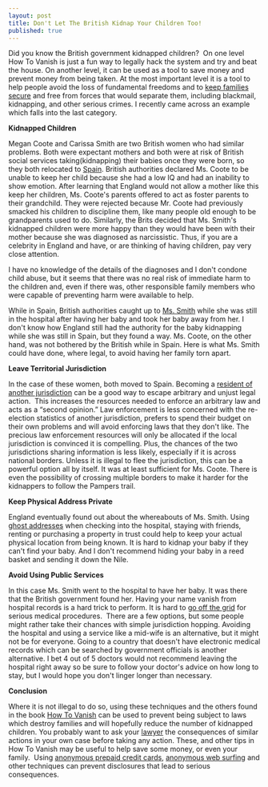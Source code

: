 ```yaml
---
layout: post
title: Don't Let The British Kidnap Your Children Too!
published: true
---
```

<p>Did you know the British government kidnapped children?  On one level How To Vanish is just a fun way to legally hack the system and try and beat the house.  On another level, it can be used as a tool to save money and prevent money from being taken.  At the most important level it is a tool to help people avoid the loss of fundamental freedoms and to <a title="FAmily Protection Plan" href="http://www.howtovanish.com/2010/03/family-protection-plan-a-personal-fourth-amendment/" target="_blank">keep families secure</a> and free from forces that would separate them, including blackmail, kidnapping, and other serious crimes.  I recently came across an example which falls into the last category.</p>
<p><strong> Kidnapped Children</strong></p>
<p>Megan Coote and Carissa Smith are two British women who had similar problems.  Both were expectant mothers and both were at risk of British social services taking(kidnapping) their babies once they were born, so they both relocated to <a title="Spain" href="http://www.planetware.com/pictures/spain-e.htm" target="_blank">Spain</a>.  British authorities declared Ms. Coote to be unable to keep her child because she had a low IQ and had an inability to show emotion.  After learning that England would not allow a mother like this keep her children, Ms. Coote's parents offered to act as foster parents to their grandchild.  They were rejected because Mr. Coote had previously smacked his children to discipline them, like many people old enough to be grandparents used to do.  Similarly, the Brits decided that Ms. Smith's kidnapped children were more happy than they would have been with their mother because she was diagnosed as narcissistic.  Thus, if you are a celebrity in England and have, or are thinking of having children, pay very close attention.</p>
<p>I have no knowledge of the details of the diagnoses and I don't condone child abuse, but it seems that there was no real risk of immediate harm to the children and, even if there was, other responsible family members who were capable of preventing harm were available to help.</p>
<p>While in Spain, British authorities caught up to <a href="http://www.howtovanish.com/Mrs. Smith">Ms. Smith</a> while she was still in the hospital after having her baby and took her baby away from her.  I don't know how England still had the authority for the baby kidnapping while she was still in Spain, but they found a way.    Ms. Coote, on the other hand, was not bothered by the British while in Spain.  Here is what Ms. Smith could have done, where legal, to avoid having her family torn apart.</p>
<p><strong>Leave Territorial Jurisdiction</strong></p>
<p>In the case of these women, both moved to Spain.   Becoming a <a href="http://www.howtovanish.com/Uruguay">resident of another jurisdiction</a> can be a good way to escape arbitrary and unjust legal action.  This increases the resources needed to enforce an arbitrary law and acts as a “second opinion.”  Law enforcement is less concerned with the re-election statistics of another jurisdiction, prefers to spend their budget on their own problems and will avoid enforcing laws that they don't like.  The precious law enforcement resources will only be allocated if the local jurisdiction is convinced it is compelling.  Plus, the chances of the two jurisdictions sharing information is less likely, especially if it is across national borders.  Unless it is illegal to flee the jurisdiction, this can be a powerful option all by itself.  It was at least sufficient for Ms. Coote.  There is even the possibility of crossing multiple borders to make it harder for the kidnappers to follow the Pampers trail.</p>
<p><strong>Keep Physical Address Private</strong></p>
<p>England eventually found out about the whereabouts of Ms. Smith.  Using<a title="Privacy Protection" href="http://www.howtovanish.com/2009/08/personal-information-protection/" target="_blank"> ghost addresses</a> when checking into the hospital, staying with friends, renting or purchasing a property in trust could help to keep your actual physical location from being known.  It is hard to kidnap your baby if they can't find your baby.  And I don't recommend hiding your baby in a reed basket and sending it down the Nile.</p>
<p><strong>Avoid Using Public Services </strong></p>
<p>In this case Ms. Smith went to the hospital to have her baby. It was there that the British government found her.  Having your name vanish from hospital records is a hard trick to perform. It is hard to <a title="Off the Grid" href="http://www.howtovanish.com/2009/11/living-off-the-grid-privacy-through-resource-independence/" target="_blank">go off the grid</a> for serious medical procedures.  There are a few options, but some people might rather take their chances with simple jurisdiction hopping.  Avoiding the hospital and using a service like a mid-wife is an alternative, but it might not be for everyone.  Going to a country that doesn't have electronic medical records which can be searched by government officials is another alternative.   I bet 4 out of 5 doctors would not recommend leaving the hospital right away so be sure to follow your doctor's advice on how long to stay, but I would hope you don't linger longer than necessary.</p>
<p><strong>Conclusion</strong></p>
<p>Where it is not illegal to do so, using these techniques and the others found in the book <a href="http://www.howtovanish.com/HTVBook">How To Vanish</a> can be used to prevent being subject to laws which destroy families and will hopefully reduce the number of kidnapped children.  You probably want to ask your <a title="lawyer" href="http://www.billroundsjd.com" target="_blank">lawyer</a> the consequences of similar actions in your own case before taking any action.  These, and other tips in How To Vanish may be useful to help save some money, or even your family.  Using <a title="Anonymous Online Shopping" href="http://www.howtovanish.com/2009/11/electronic-privacy-an-anonymous-card-for-shopping-online/" target="_blank">anonymous prepaid credit cards</a>, <a href="http://www.howtovanish.com/IdentityCloaker">anonymous web surfing</a> and other techniques can prevent disclosures that lead to serious consequences.</p>
<p><!-- 		@page { size: 8.5in 11in; margin: 0.79in } 		P { margin-bottom: 0.08in } --></p>
